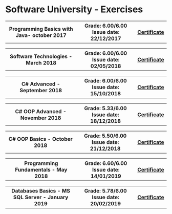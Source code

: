 # Software University - Exercises 


<table border="0" width="100%" cellspacing="1" cellpadding="3" align="center">
  <tr>
       <th align="center" width="50%">
        Programming Basics with Java- october 2017
       </th> 
       <th align="center" width="40%">
        Grade: 6.00/6.00 <br> Issue date: 22/12/2017
       </th> 
       <th align="center">
         <a href="https://softuni.bg/certificates/details/50217/9efb074a">Certificate</a> 
       </th> 
  </tr>
</table>

<table border="0" width="100%" cellspacing="1" cellpadding="3" align="center">
  <tr>
       <th align="center" width="50%">
        Software Technologies - March 2018
       </th> 
       <th align="center" width="40%">
        Grade: 6.00/6.00 <br> Issue date: 02/05/2018
       </th> 
       <th align="center">
         <a href="https://softuni.bg/certificates/details/54312/0dcd0e87">Certificate</a> 
       </th> 
  </tr>
</table>


<table border="0" width="100%" cellspacing="1" cellpadding="3" align="center">
  <tr>
       <th align="center" width="50%">
        C# Advanced - September 2018
       </th> 
       <th align="center" width="40%">
        Grade: 6.00/6.00 <br> Issue date: 15/10/2018
       </th> 
       <th align="center">
         <a href="https://softuni.bg/certificates/details/57972/81164391">Certificate</a> 
       </th> 
  </tr>
</table>


<table border="0" width="100%" cellspacing="1" cellpadding="3" align="center">
  <tr>
       <th align="center" width="50%">
        C# OOP Advanced - November 2018
       </th> 
       <th align="center" width="40%">
        Grade: 5.33/6.00 <br> Issue date: 18/12/2018
       </th> 
       <th align="center">
         <a href="https://softuni.bg/certificates/details/61175/5b2a6856">Certificate</a> 
       </th> 
  </tr>
</table>


<table border="0" width="100%" cellspacing="1" cellpadding="3" align="center">
  <tr>
       <th align="center" width="50%">
        C# OOP Basics - October 2018
       </th> 
       <th align="center" width="40%">
        Grade: 5.50/6.00 <br> Issue date: 21/12/2018
       </th> 
       <th align="center">
         <a href="https://softuni.bg/certificates/details/61616/337586e1">Certificate</a> 
       </th> 
  </tr>
</table>

<table border="0" width="100%" cellspacing="1" cellpadding="3" align="center">
  <tr>
       <th align="center" width="50%">
        Programming Fundamentals - May 2018
       </th> 
       <th align="center" width="40%">
        Grade: 6.60/6.00 <br> Issue date: 14/01/2019
       </th> 
       <th align="center" >
         <a href="https://softuni.bg/certificates/details/62111/155c91fa">Certificate</a> 
       </th> 
  </tr>
</table>

<table border="0" width="100%" cellspacing="1" cellpadding="3" align="center">
  <tr>
       <th align="center" width="50%">
        Databases Basics - MS SQL Server - January 2019
       </th> 
       <th align="center" width="40%">
        Grade: 5.78/6.00 <br> Issue date: 20/02/2019
       </th> 
       <th align="center" >
         <a href="https://softuni.bg/certificates/details/62831/1385632c">Certificate</a> 
       </th> 
  </tr>
</table>
